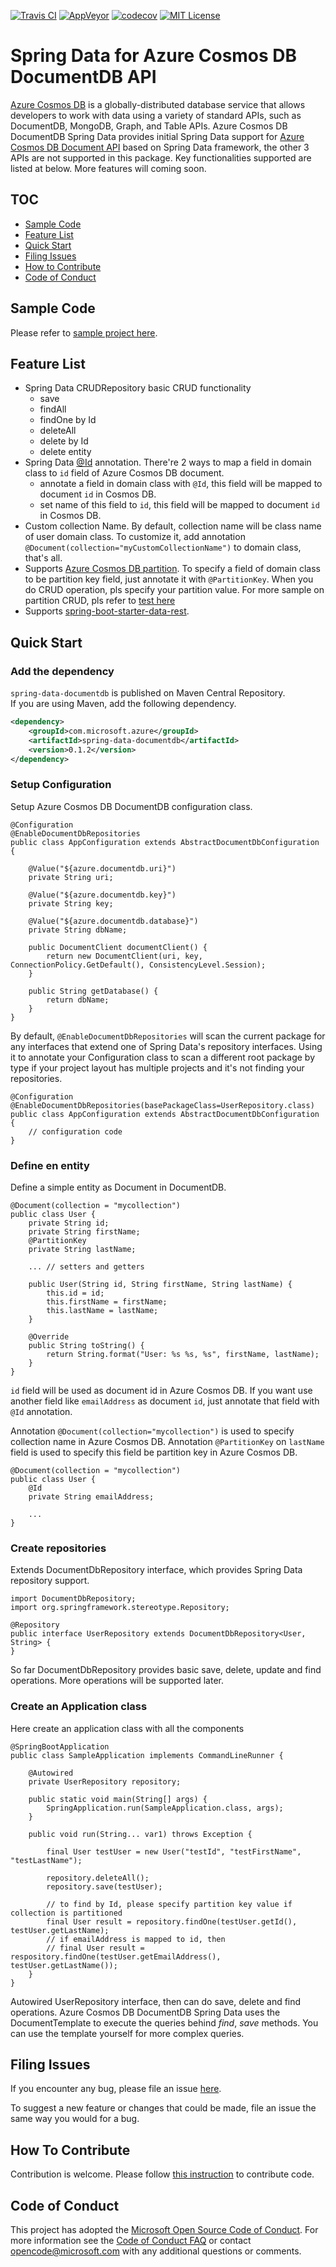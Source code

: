 [![Travis CI](https://travis-ci.org/Microsoft/spring-data-documentdb.svg?branch=master)](https://travis-ci.org/Microsoft/spring-data-documentdb)
[![AppVeyor](https://ci.appveyor.com/api/projects/status/ms9i54axmxa7jg9d/branch/master?svg=true)](https://ci.appveyor.com/project/yungez/spring-data-documentdb)
[![codecov](https://codecov.io/gh/Microsoft/spring-data-documentdb/branch/master/graph/badge.svg)](https://codecov.io/gh/Microsoft/spring-data-documentdb)
[![MIT License](http://img.shields.io/badge/license-MIT-green.svg) ](https://github.com/Microsoft/spring-data-documentdb/blob/master/LICENSE)


# Spring Data for Azure Cosmos DB DocumentDB API
[Azure Cosmos DB](https://docs.microsoft.com/en-us/azure/cosmos-db/introduction) is a globally-distributed database service that allows developers to work with data using a variety of standard APIs, such as DocumentDB, MongoDB, Graph, and Table APIs. Azure Cosmos DB DocumentDB Spring Data provides initial Spring Data support for [Azure Cosmos DB Document API](https://docs.microsoft.com/en-us/azure/cosmos-db/documentdb-introduction) based on Spring Data framework, the other 3 APIs are not supported in this package. Key functionalities supported are listed at below. More features will coming soon.

## TOC

* [Sample Code](#sample-codes)
* [Feature List](#feature-list)
* [Quick Start](#quick-start)
* [Filing Issues](#filing-issues)
* [How to Contribute](#how-to-contribute)
* [Code of Conduct](#code-of-conduct)

## Sample Code
Please refer to [sample project here](./samplecode).

## Feature List
- Spring Data CRUDRepository basic CRUD functionality
    - save
    - findAll
    - findOne by Id
    - deleteAll
    - delete by Id
    - delete entity
- Spring Data [@Id](https://github.com/spring-projects/spring-data-commons/blob/db62390de90c93a78743c97cc2cc9ccd964994a5/src/main/java/org/springframework/data/annotation/Id.java) annotation.
  There're 2 ways to map a field in domain class to `id` field of Azure Cosmos DB document.
  - annotate a field in domain class with `@Id`, this field will be mapped to document `id` in Cosmos DB. 
  - set name of this field to `id`, this field will be mapped to document `id` in Cosmos DB.
- Custom collection Name.
  By default, collection name will be class name of user domain class. To customize it, add annotation `@Document(collection="myCustomCollectionName")` to domain class, that's all.
- Supports [Azure Cosmos DB partition](https://docs.microsoft.com/en-us/azure/cosmos-db/partition-data). To specify a field of domain class to be partition key field, just annotate it with `@PartitionKey`. When you do CRUD operation, pls specify your partition value. For more sample on partition CRUD, pls refer to [test here](./src/test/java/com/microsoft/azure/spring/data/cosmosdb/documentdb/repository/AddressRepositoryIT.java)
- Supports [spring-boot-starter-data-rest](https://projects.spring.io/spring-data-rest/).
  
## Quick Start

### Add the dependency
`spring-data-documentdb` is published on Maven Central Repository.  
If you are using Maven, add the following dependency.  

```xml
<dependency>
    <groupId>com.microsoft.azure</groupId>
    <artifactId>spring-data-documentdb</artifactId>
    <version>0.1.2</version>
</dependency>
```

### Setup Configuration
Setup Azure Cosmos DB DocumentDB configuration class.

```
@Configuration
@EnableDocumentDbRepositories
public class AppConfiguration extends AbstractDocumentDbConfiguration {

    @Value("${azure.documentdb.uri}")
    private String uri;

    @Value("${azure.documentdb.key}")
    private String key;

    @Value("${azure.documentdb.database}")
    private String dbName;

    public DocumentClient documentClient() {
        return new DocumentClient(uri, key, ConnectionPolicy.GetDefault(), ConsistencyLevel.Session);
    }

    public String getDatabase() {
        return dbName;
    }
}
```
By default, `@EnableDocumentDbRepositories` will scan the current package for any interfaces that extend one of Spring Data's repository interfaces. Using it to annotate your Configuration class to scan a different root package by type if your project layout has multiple projects and it's not finding your repositories.
```
@Configuration
@EnableDocumentDbRepositories(basePackageClass=UserRepository.class)
public class AppConfiguration extends AbstractDocumentDbConfiguration {
    // configuration code
}
```


### Define en entity
Define a simple entity as Document in DocumentDB.

```
@Document(collection = "mycollection")
public class User {
    private String id;
    private String firstName;
    @PartitionKey
    private String lastName;
 
    ... // setters and getters

    public User(String id, String firstName, String lastName) {
        this.id = id;
        this.firstName = firstName;
        this.lastName = lastName;
    }

    @Override
    public String toString() {
        return String.format("User: %s %s, %s", firstName, lastName);
    }
}
```
`id` field will be used as document id in Azure Cosmos DB. If you want use another field like `emailAddress` as document `id`, just annotate that field with `@Id` annotation.

Annotation `@Document(collection="mycollection")` is used to specify collection name in Azure Cosmos DB.
Annotation `@PartitionKey` on `lastName` field is used to specify this field be partition key in Azure Cosmos DB.

```
@Document(collection = "mycollection")
public class User {
    @Id
    private String emailAddress;

    ...
}
```

### Create repositories
Extends DocumentDbRepository interface, which provides Spring Data repository support.

```
import DocumentDbRepository;
import org.springframework.stereotype.Repository;

@Repository
public interface UserRepository extends DocumentDbRepository<User, String> {
}
```

So far DocumentDbRepository provides basic save, delete, update and find operations. More operations will be supported later.

### Create an Application class
Here create an application class with all the components

```
@SpringBootApplication
public class SampleApplication implements CommandLineRunner {

    @Autowired
    private UserRepository repository;

    public static void main(String[] args) {
        SpringApplication.run(SampleApplication.class, args);
    }

    public void run(String... var1) throws Exception {

        final User testUser = new User("testId", "testFirstName", "testLastName");

        repository.deleteAll();
        repository.save(testUser);

        // to find by Id, please specify partition key value if collection is partitioned
        final User result = repository.findOne(testUser.getId(), testUser.getLastName);
        // if emailAddress is mapped to id, then 
        // final User result = respository.findOne(testUser.getEmailAddress(), testUser.getLastName());
    }
}
```
Autowired UserRepository interface, then can do save, delete and find operations. Azure Cosmos DB DocumentDB Spring Data uses the DocumentTemplate to execute the queries behind *find*, *save* methods. You can use the template yourself for more complex queries.

## Filing Issues

If you encounter any bug, please file an issue [here](https://github.com/Microsoft/spring-data-documentdb/issues/new).

To suggest a new feature or changes that could be made, file an issue the same way you would for a bug.

## How To Contribute

Contribution is welcome. Please follow [this instruction](./HowToContribute.md) to contribute code.

## Code of Conduct

This project has adopted the [Microsoft Open Source Code of Conduct](https://opensource.microsoft.com/codeofconduct/). For more information see the [Code of Conduct FAQ](https://opensource.microsoft.com/codeofconduct/faq/) or contact [opencode@microsoft.com](mailto:opencode@microsoft.com) with any additional questions or comments.
